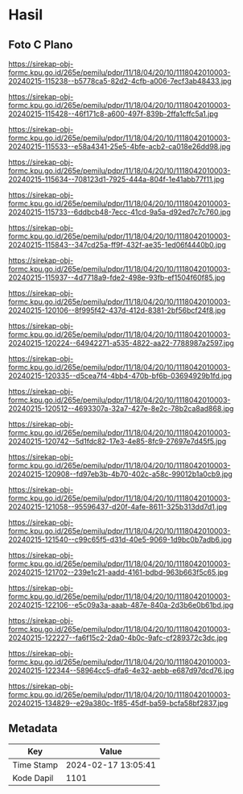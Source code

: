 # Hasil

## Foto C Plano

https://sirekap-obj-formc.kpu.go.id/265e/pemilu/pdpr/11/18/04/20/10/1118042010003-20240215-115238--b5778ca5-82d2-4cfb-a006-7ecf3ab48433.jpg

https://sirekap-obj-formc.kpu.go.id/265e/pemilu/pdpr/11/18/04/20/10/1118042010003-20240215-115428--46f171c8-a600-497f-839b-2ffa1cffc5a1.jpg

https://sirekap-obj-formc.kpu.go.id/265e/pemilu/pdpr/11/18/04/20/10/1118042010003-20240215-115533--e58a4341-25e5-4bfe-acb2-ca018e26dd98.jpg

https://sirekap-obj-formc.kpu.go.id/265e/pemilu/pdpr/11/18/04/20/10/1118042010003-20240215-115634--708123d1-7925-444a-804f-1e41abb77f11.jpg

https://sirekap-obj-formc.kpu.go.id/265e/pemilu/pdpr/11/18/04/20/10/1118042010003-20240215-115733--6ddbcb48-7ecc-41cd-9a5a-d92ed7c7c760.jpg

https://sirekap-obj-formc.kpu.go.id/265e/pemilu/pdpr/11/18/04/20/10/1118042010003-20240215-115843--347cd25a-ff9f-432f-ae35-1ed06f4440b0.jpg

https://sirekap-obj-formc.kpu.go.id/265e/pemilu/pdpr/11/18/04/20/10/1118042010003-20240215-115937--4d7718a9-fde2-498e-93fb-ef1504f60f85.jpg

https://sirekap-obj-formc.kpu.go.id/265e/pemilu/pdpr/11/18/04/20/10/1118042010003-20240215-120106--8f995f42-437d-412d-8381-2bf56bcf24f8.jpg

https://sirekap-obj-formc.kpu.go.id/265e/pemilu/pdpr/11/18/04/20/10/1118042010003-20240215-120224--64942271-a535-4822-aa22-7788987a2597.jpg

https://sirekap-obj-formc.kpu.go.id/265e/pemilu/pdpr/11/18/04/20/10/1118042010003-20240215-120335--d5cea7f4-4bb4-470b-bf6b-03694929b1fd.jpg

https://sirekap-obj-formc.kpu.go.id/265e/pemilu/pdpr/11/18/04/20/10/1118042010003-20240215-120512--4693307a-32a7-427e-8e2c-78b2ca8ad868.jpg

https://sirekap-obj-formc.kpu.go.id/265e/pemilu/pdpr/11/18/04/20/10/1118042010003-20240215-120742--5d1fdc82-17e3-4e85-8fc9-27697e7d45f5.jpg

https://sirekap-obj-formc.kpu.go.id/265e/pemilu/pdpr/11/18/04/20/10/1118042010003-20240215-120908--fd97eb3b-4b70-402c-a58c-99012b1a0cb9.jpg

https://sirekap-obj-formc.kpu.go.id/265e/pemilu/pdpr/11/18/04/20/10/1118042010003-20240215-121058--95596437-d20f-4afe-8611-325b313dd7d1.jpg

https://sirekap-obj-formc.kpu.go.id/265e/pemilu/pdpr/11/18/04/20/10/1118042010003-20240215-121540--c99c65f5-d31d-40e5-9069-1d9bc0b7adb6.jpg

https://sirekap-obj-formc.kpu.go.id/265e/pemilu/pdpr/11/18/04/20/10/1118042010003-20240215-121702--239e1c21-aadd-4161-bdbd-963b663f5c65.jpg

https://sirekap-obj-formc.kpu.go.id/265e/pemilu/pdpr/11/18/04/20/10/1118042010003-20240215-122106--e5c09a3a-aaab-487e-840a-2d3b6e0b61bd.jpg

https://sirekap-obj-formc.kpu.go.id/265e/pemilu/pdpr/11/18/04/20/10/1118042010003-20240215-122227--fa6f15c2-2da0-4b0c-9afc-cf289372c3dc.jpg

https://sirekap-obj-formc.kpu.go.id/265e/pemilu/pdpr/11/18/04/20/10/1118042010003-20240215-122344--58964cc5-dfa6-4e32-aebb-e687d97dcd76.jpg

https://sirekap-obj-formc.kpu.go.id/265e/pemilu/pdpr/11/18/04/20/10/1118042010003-20240215-134829--e29a380c-1f85-45df-ba59-bcfa58bf2837.jpg


## Metadata

| Key        | Value               |
| ---------- | ------------------- |
| Time Stamp | 2024-02-17 13:05:41 |
| Kode Dapil | 1101                |




